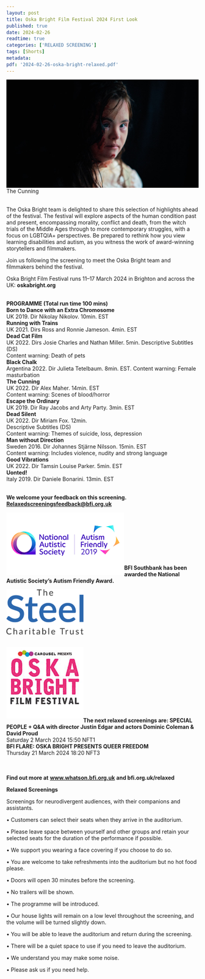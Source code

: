 ```yaml
---
layout: post
title: Oska Bright Film Festival 2024 First Look
published: true
date: 2024-02-26
readtime: true
categories: ['RELAXED SCREENING']
tags: [Shorts]
metadata: 
pdf: '2024-02-26-oska-bright-relaxed.pdf'
---
```


<img style="float: left;" src="/img/cunning-01.jpeg"><br><br><br><br><br><br><br><br><br>
The Cunning
<br><br>

The Oska Bright team is delighted to share this selection of highlights ahead of the festival. The festival will explore aspects of the human condition past and present, encompassing morality, conflict and death, from the witch trials of the Middle Ages through to more contemporary struggles, with a focus on LGBTQIA+ perspectives. Be prepared to rethink how you view learning disabilities and autism, as you witness the work of award-winning storytellers and filmmakers. 

Join us following the screening to meet the Oska Bright team and filmmakers behind the festival. 

Oska Bright Film Festival runs 11–17 March 2024 in Brighton and across the UK: **oskabright.org**
<br><br>

**PROGRAMME (Total run time 100 mins)**<br>
**Born to Dance with an Extra Chromosome**<br>
UK 2019. Dir Nikolay Nikolov. 10min. EST<br>
**Running with Trains**<br>
UK 2021. Dirs Ross and Ronnie Jameson. 4min. EST<br>
**Dead Cat Film**<br>
UK 2022. Dirs Josie Charles and Nathan Miller. 5min. Descriptive Subtitles (DS)<br>
Content warning: Death of pets<br>
**Black Chalk**<br>
Argentina 2022. Dir Julieta Tetelbaum. 8min. EST. Content warning: Female masturbation<br>
**The Cunning**<br>
UK 2022. Dir Alex Maher. 14min. EST<br>
Content warning: Scenes of blood/horror<br>
**Escape the Ordinary**<br>
UK 2019. Dir Ray Jacobs and Arty Party. 3min. EST<br>
**Dead Silent**<br>
UK 2022. Dir Miriam Fox. 12min.<br>
Descriptive Subtitles (DS)<br>
Content warning: Themes of suicide, loss, depression<br>
**Man without Direction**<br>
Sweden 2016. Dir Johannes Stjärne Nilsson. 15min. EST<br>
Content warning: Includes violence, nudity and strong language<br>
**Good Vibrations**<br>
UK 2022. Dir Tamsin Louise Parker. 5min. EST<br>
**Uonted!**<br>
Italy 2019. Dir Daniele Bonarini. 13min. EST<br>
<br>


**We welcome your feedback on this screening. Relaxedscreeningsfeedback@bfi.org.uk**


<img style="float: left;" src="/img/autistic_society.png"><br><br><br><br><br><br><br><br>
**BFI Southbank has been awarded the National Autistic Society’s Autism Friendly Award.**

<img style="float: left;" src="/img/steel-charitable-trust-logo-01.jpg" width="40%" height="40%"><br><br><br><br><br><br><br><br>

<img style="float: left;" src="/img/oska-bright-logo-01.jpg" width="40%" height="40%"><br><br><br><br><br><br><br><br><br><br>

**The next relaxed screenings are: 
SPECIAL PEOPLE + Q&A with director Justin Edgar and actors Dominic Coleman & David Proud**<br>
Saturday 2 March 2024 15:50 NFT1<br>
**BFI FLARE: OSKA BRIGHT PRESENTS QUEER FREEDOM**<br>
Thursday 21 March 2024 18:20 NFT3<br>
<br><br>


**Find out more at**
**www.whatson.bfi.org.uk**
**and bfi.org.uk/relaxed**
<br>

**Relaxed Screenings**

Screenings for neurodivergent audiences, with their companions and assistants.

• Customers can select their seats when they arrive in the auditorium. 

• Please leave space between yourself and other groups and retain your selected seats for the duration of the performance if possible.

• We support you wearing a face covering if you choose to do so.

• You are welcome to take refreshments into the auditorium but no hot food please.

• Doors will open 30 minutes before the screening.

• No trailers will be shown.

• The programme will be introduced.

• Our house lights will remain on a low level throughout the screening, and the volume will be turned slightly down.

• You will be able to leave the auditorium and return during the screening.

• There will be a quiet space to use if you need to leave the auditorium.

• We understand you may make some noise.

• Please ask us if you need help.
<!--stackedit_data:
eyJoaXN0b3J5IjpbODYyNDkwNTIzXX0=
-->
